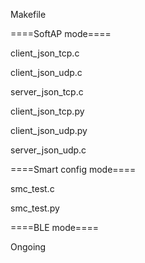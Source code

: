 Makefile

====SoftAP mode====

client_json_tcp.c

client_json_udp.c

server_json_tcp.c

client_json_tcp.py

client_json_udp.py

server_json_udp.c

====Smart config mode====

smc_test.c

smc_test.py

====BLE mode====

Ongoing
